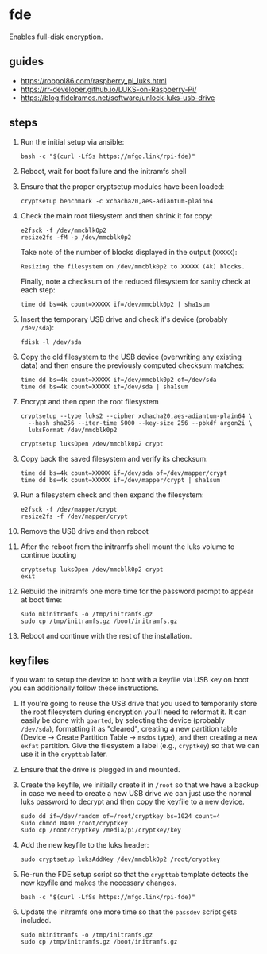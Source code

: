 # fde

Enables full-disk encryption.

## guides

- https://robpol86.com/raspberry_pi_luks.html
- https://rr-developer.github.io/LUKS-on-Raspberry-Pi/
- https://blog.fidelramos.net/software/unlock-luks-usb-drive

## steps

1. Run the initial setup via ansible:

   ```shell
   bash -c "$(curl -LfSs https://mfgo.link/rpi-fde)"
   ```

2. Reboot, wait for boot failure and the initramfs shell

3. Ensure that the proper cryptsetup modules have been loaded:

   ```shell
   cryptsetup benchmark -c xchacha20,aes-adiantum-plain64
   ```

4. Check the main root filesystem and then shrink it for copy:

   ```shell
   e2fsck -f /dev/mmcblk0p2
   resize2fs -fM -p /dev/mmcblk0p2
   ```

   Take note of the number of blocks displayed in the output (`XXXXX`):

   ```
   Resizing the filesystem on /dev/mmcblk0p2 to XXXXX (4k) blocks.
   ```

   Finally, note a checksum of the reduced filesystem for sanity check at each
   step:

   ```shell
   time dd bs=4k count=XXXXX if=/dev/mmcblk0p2 | sha1sum
   ```

5. Insert the temporary USB drive and check it's device (probably `/dev/sda`):

   ```shell
   fdisk -l /dev/sda
   ```

6. Copy the old filesystem to the USB device (overwriting any existing data)
   and then ensure the previously computed checksum matches:

   ```shell
   time dd bs=4k count=XXXXX if=/dev/mmcblk0p2 of=/dev/sda
   time dd bs=4k count=XXXXX if=/dev/sda | sha1sum
   ```

7. Encrypt and then open the root filesystem

   ```shell
   cryptsetup --type luks2 --cipher xchacha20,aes-adiantum-plain64 \
     --hash sha256 --iter-time 5000 --key-size 256 --pbkdf argon2i \
     luksFormat /dev/mmcblk0p2
   ```

   ```shell
   cryptsetup luksOpen /dev/mmcblk0p2 crypt
   ```

8. Copy back the saved filesystem and verify its checksum:

   ```shell
   time dd bs=4k count=XXXXX if=/dev/sda of=/dev/mapper/crypt
   time dd bs=4k count=XXXXX if=/dev/mapper/crypt | sha1sum
   ```

9. Run a filesystem check and then expand the filesystem:

   ```shell
   e2fsck -f /dev/mapper/crypt
   resize2fs -f /dev/mapper/crypt
   ```

10. Remove the USB drive and then reboot

11. After the reboot from the initramfs shell mount the luks volume to
    continue booting

    ```shell
    cryptsetup luksOpen /dev/mmcblk0p2 crypt
    exit
    ```

12. Rebuild the initramfs one more time for the password prompt to appear at
    boot time:

    ```shell
    sudo mkinitramfs -o /tmp/initramfs.gz
    sudo cp /tmp/initramfs.gz /boot/initramfs.gz
    ```

13. Reboot and continue with the rest of the installation.

## keyfiles

If you want to setup the device to boot with a keyfile via USB key on boot
you can additionally follow these instructions.

1. If you're going to reuse the USB drive that you used to temporarily store
   the root filesystem during encryption you'll need to reformat it. It can
   easily be done with `gparted`, by selecting the device (probably `/dev/sda`),
   formatting it as "cleared", creating a new partition table (Device -> Create
   Partition Table -> `msdos` type), and then creating a new `exfat` partition.
   Give the filesystem a label (e.g., `cryptkey`) so that we can use it in the
   `crypttab` later.

2. Ensure that the drive is plugged in and mounted.

3. Create the keyfile, we initially create it in `/root` so that we have a
   backup in case we need to create a new USB drive we can just use the normal
   luks password to decrypt and then copy the keyfile to a new device.

   ```shell
   sudo dd if=/dev/random of=/root/cryptkey bs=1024 count=4
   sudo chmod 0400 /root/cryptkey
   sudo cp /root/cryptkey /media/pi/cryptkey/key
   ```

4. Add the new keyfile to the luks header:

   ```shell
   sudo cryptsetup luksAddKey /dev/mmcblk0p2 /root/cryptkey
   ```

5. Re-run the FDE setup script so that the `crypttab` template detects the new
   keyfile and makes the necessary changes.

   ```shell
   bash -c "$(curl -LfSs https://mfgo.link/rpi-fde)"
   ```

6. Update the initramfs one more time so that the `passdev` script gets
   included.

   ```shell
   sudo mkinitramfs -o /tmp/initramfs.gz
   sudo cp /tmp/initramfs.gz /boot/initramfs.gz
   ```
